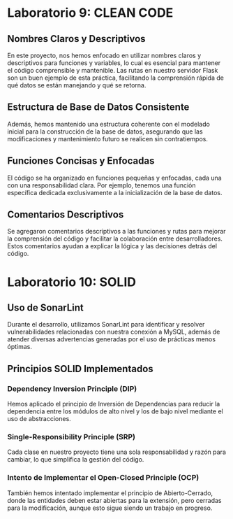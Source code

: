 # Laboratorio 9: CLEAN CODE

## Nombres Claros y Descriptivos
En este proyecto, nos hemos enfocado en utilizar nombres claros y descriptivos para funciones y variables, lo cual es esencial para mantener el código comprensible y mantenible. Las rutas en nuestro servidor Flask son un buen ejemplo de esta práctica, facilitando la comprensión rápida de qué datos se están manejando y qué se retorna.

## Estructura de Base de Datos Consistente
Además, hemos mantenido una estructura coherente con el modelado inicial para la construcción de la base de datos, asegurando que las modificaciones y mantenimiento futuro se realicen sin contratiempos.

## Funciones Concisas y Enfocadas
El código se ha organizado en funciones pequeñas y enfocadas, cada una con una responsabilidad clara. Por ejemplo, tenemos una función específica dedicada exclusivamente a la inicialización de la base de datos.

## Comentarios Descriptivos
Se agregaron comentarios descriptivos a las funciones y rutas para mejorar la comprensión del código y facilitar la colaboración entre desarrolladores. Estos comentarios ayudan a explicar la lógica y las decisiones detrás del código.

# Laboratorio 10: SOLID

## Uso de SonarLint
Durante el desarrollo, utilizamos SonarLint para identificar y resolver vulnerabilidades relacionadas con nuestra conexión a MySQL, además de atender diversas advertencias generadas por el uso de prácticas menos óptimas.

## Principios SOLID Implementados

### Dependency Inversion Principle (DIP)
Hemos aplicado el principio de Inversión de Dependencias para reducir la dependencia entre los módulos de alto nivel y los de bajo nivel mediante el uso de abstracciones.

### Single-Responsibility Principle (SRP)
Cada clase en nuestro proyecto tiene una sola responsabilidad y razón para cambiar, lo que simplifica la gestión del código.

### Intento de Implementar el Open-Closed Principle (OCP)
También hemos intentado implementar el principio de Abierto-Cerrado, donde las entidades deben estar abiertas para la extensión, pero cerradas para la modificación, aunque esto sigue siendo un trabajo en progreso.
